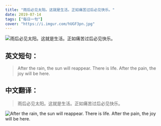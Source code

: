 ```yaml
---
title: "雨后必见太阳。这就是生活。正如痛苦过后必见快乐。"
date: 2019-07-14
tags: ["每日一句"]
cover: "https://i.imgur.com/hUGF3pn.jpg"
---
```


![雨后必见太阳。这就是生活。正如痛苦过后必见快乐。](https://i.imgur.com/weE11BA.jpg)

## 英文短句：
> After the rain, the sun will reappear. There is life. After the pain, the joy will be here.

<!--more-->

## 中文翻译：
> 雨后必见太阳。这就是生活。正如痛苦过后必见快乐。

![After the rain, the sun will reappear. There is life. After the pain, the joy will be here.](https://i.imgur.com/YvUTafD.jpg)

